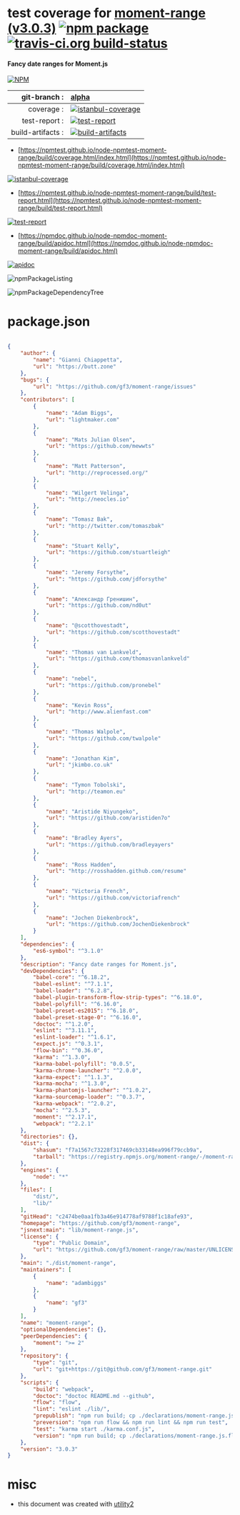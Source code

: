 # test coverage for  [moment-range (v3.0.3)](https://github.com/gf3/moment-range)  [![npm package](https://img.shields.io/npm/v/npmtest-moment-range.svg?style=flat-square)](https://www.npmjs.org/package/npmtest-moment-range) [![travis-ci.org build-status](https://api.travis-ci.org/npmtest/node-npmtest-moment-range.svg)](https://travis-ci.org/npmtest/node-npmtest-moment-range)
#### Fancy date ranges for Moment.js

[![NPM](https://nodei.co/npm/moment-range.png?downloads=true&downloadRank=true&stars=true)](https://www.npmjs.com/package/moment-range)

| git-branch : | [alpha](https://github.com/npmtest/node-npmtest-moment-range/tree/alpha)|
|--:|:--|
| coverage : | [![istanbul-coverage](https://npmtest.github.io/node-npmtest-moment-range/build/coverage.badge.svg)](https://npmtest.github.io/node-npmtest-moment-range/build/coverage.html/index.html)|
| test-report : | [![test-report](https://npmtest.github.io/node-npmtest-moment-range/build/test-report.badge.svg)](https://npmtest.github.io/node-npmtest-moment-range/build/test-report.html)|
| build-artifacts : | [![build-artifacts](https://npmtest.github.io/node-npmtest-moment-range/glyphicons_144_folder_open.png)](https://github.com/npmtest/node-npmtest-moment-range/tree/gh-pages/build)|

- [https://npmtest.github.io/node-npmtest-moment-range/build/coverage.html/index.html](https://npmtest.github.io/node-npmtest-moment-range/build/coverage.html/index.html)

[![istanbul-coverage](https://npmtest.github.io/node-npmtest-moment-range/build/screenCapture.buildCi.browser.%252Ftmp%252Fbuild%252Fcoverage.lib.html.png)](https://npmtest.github.io/node-npmtest-moment-range/build/coverage.html/index.html)

- [https://npmtest.github.io/node-npmtest-moment-range/build/test-report.html](https://npmtest.github.io/node-npmtest-moment-range/build/test-report.html)

[![test-report](https://npmtest.github.io/node-npmtest-moment-range/build/screenCapture.buildCi.browser.%252Ftmp%252Fbuild%252Ftest-report.html.png)](https://npmtest.github.io/node-npmtest-moment-range/build/test-report.html)

- [https://npmdoc.github.io/node-npmdoc-moment-range/build/apidoc.html](https://npmdoc.github.io/node-npmdoc-moment-range/build/apidoc.html)

[![apidoc](https://npmdoc.github.io/node-npmdoc-moment-range/build/screenCapture.buildCi.browser.%252Ftmp%252Fbuild%252Fapidoc.html.png)](https://npmdoc.github.io/node-npmdoc-moment-range/build/apidoc.html)

![npmPackageListing](https://npmtest.github.io/node-npmtest-moment-range/build/screenCapture.npmPackageListing.svg)

![npmPackageDependencyTree](https://npmtest.github.io/node-npmtest-moment-range/build/screenCapture.npmPackageDependencyTree.svg)



# package.json

```json

{
    "author": {
        "name": "Gianni Chiappetta",
        "url": "https://butt.zone"
    },
    "bugs": {
        "url": "https://github.com/gf3/moment-range/issues"
    },
    "contributors": [
        {
            "name": "Adam Biggs",
            "url": "lightmaker.com"
        },
        {
            "name": "Mats Julian Olsen",
            "url": "https://github.com/mewwts"
        },
        {
            "name": "Matt Patterson",
            "url": "http://reprocessed.org/"
        },
        {
            "name": "Wilgert Velinga",
            "url": "http://neocles.io"
        },
        {
            "name": "Tomasz Bak",
            "url": "http://twitter.com/tomaszbak"
        },
        {
            "name": "Stuart Kelly",
            "url": "https://github.com/stuartleigh"
        },
        {
            "name": "Jeremy Forsythe",
            "url": "https://github.com/jdforsythe"
        },
        {
            "name": "Александр Гренишин",
            "url": "https://github.com/nd0ut"
        },
        {
            "name": "@scotthovestadt",
            "url": "https://github.com/scotthovestadt"
        },
        {
            "name": "Thomas van Lankveld",
            "url": "https://github.com/thomasvanlankveld"
        },
        {
            "name": "nebel",
            "url": "https://github.com/pronebel"
        },
        {
            "name": "Kevin Ross",
            "url": "http://www.alienfast.com"
        },
        {
            "name": "Thomas Walpole",
            "url": "https://github.com/twalpole"
        },
        {
            "name": "Jonathan Kim",
            "url": "jkimbo.co.uk"
        },
        {
            "name": "Tymon Tobolski",
            "url": "http://teamon.eu"
        },
        {
            "name": "Aristide Niyungeko",
            "url": "https://github.com/aristiden7o"
        },
        {
            "name": "Bradley Ayers",
            "url": "https://github.com/bradleyayers"
        },
        {
            "name": "Ross Hadden",
            "url": "http://rosshadden.github.com/resume"
        },
        {
            "name": "Victoria French",
            "url": "https://github.com/victoriafrench"
        },
        {
            "name": "Jochen Diekenbrock",
            "url": "https://github.com/JochenDiekenbrock"
        }
    ],
    "dependencies": {
        "es6-symbol": "^3.1.0"
    },
    "description": "Fancy date ranges for Moment.js",
    "devDependencies": {
        "babel-core": "^6.18.2",
        "babel-eslint": "^7.1.1",
        "babel-loader": "^6.2.8",
        "babel-plugin-transform-flow-strip-types": "^6.18.0",
        "babel-polyfill": "^6.16.0",
        "babel-preset-es2015": "^6.18.0",
        "babel-preset-stage-0": "^6.16.0",
        "doctoc": "^1.2.0",
        "eslint": "^3.11.1",
        "eslint-loader": "^1.6.1",
        "expect.js": "^0.3.1",
        "flow-bin": "^0.36.0",
        "karma": "^1.3.0",
        "karma-babel-polyfill": "0.0.5",
        "karma-chrome-launcher": "^2.0.0",
        "karma-expect": "^1.1.3",
        "karma-mocha": "^1.3.0",
        "karma-phantomjs-launcher": "^1.0.2",
        "karma-sourcemap-loader": "^0.3.7",
        "karma-webpack": "^2.0.2",
        "mocha": "^2.5.3",
        "moment": "^2.17.1",
        "webpack": "^2.2.1"
    },
    "directories": {},
    "dist": {
        "shasum": "f7a1567c73228f317469cb33148ea996f79ccb9a",
        "tarball": "https://registry.npmjs.org/moment-range/-/moment-range-3.0.3.tgz"
    },
    "engines": {
        "node": "*"
    },
    "files": [
        "dist/",
        "lib/"
    ],
    "gitHead": "c2474be0aa1fb3a46e914778af9788f1c18afe93",
    "homepage": "https://github.com/gf3/moment-range",
    "jsnext:main": "lib/moment-range.js",
    "license": {
        "type": "Public Domain",
        "url": "https://github.com/gf3/moment-range/raw/master/UNLICENSE"
    },
    "main": "./dist/moment-range",
    "maintainers": [
        {
            "name": "adambiggs"
        },
        {
            "name": "gf3"
        }
    ],
    "name": "moment-range",
    "optionalDependencies": {},
    "peerDependencies": {
        "moment": ">= 2"
    },
    "repository": {
        "type": "git",
        "url": "git+https://git@github.com/gf3/moment-range.git"
    },
    "scripts": {
        "build": "webpack",
        "doctoc": "doctoc README.md --github",
        "flow": "flow",
        "lint": "eslint ./lib/",
        "prepublish": "npm run build; cp ./declarations/moment-range.js.flow ./dist",
        "preversion": "npm run flow && npm run lint && npm run test",
        "test": "karma start ./karma.conf.js",
        "version": "npm run build; cp ./declarations/moment-range.js.flow ./dist"
    },
    "version": "3.0.3"
}
```



# misc
- this document was created with [utility2](https://github.com/kaizhu256/node-utility2)
